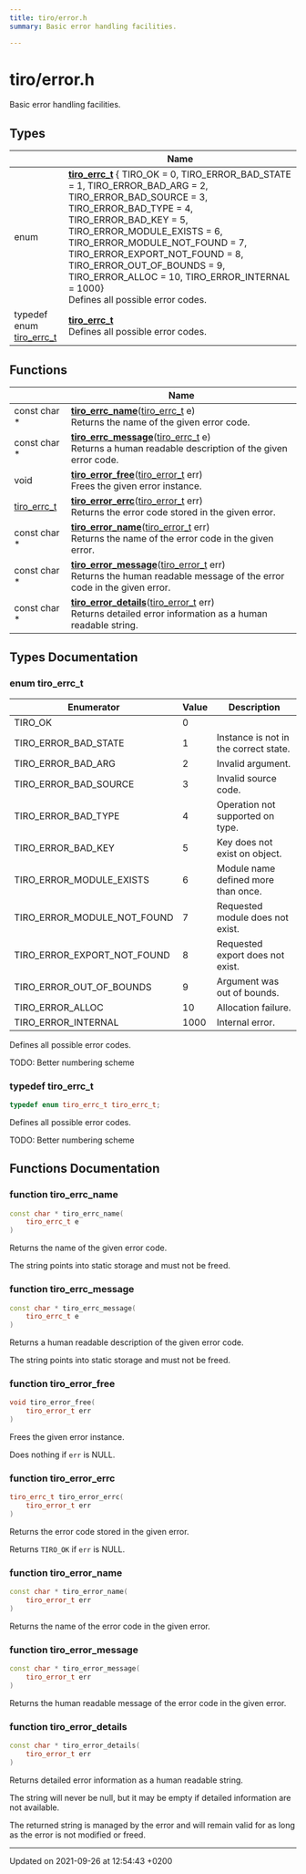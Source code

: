 ```yaml
---
title: tiro/error.h
summary: Basic error handling facilities. 

---
```


# tiro/error.h

Basic error handling facilities. 

## Types

|                | Name           |
| -------------- | -------------- |
| enum| **[tiro_errc_t](/docs/api/files/error_8h#enum-tiro-errc-t)** { TIRO_OK = 0, TIRO_ERROR_BAD_STATE = 1, TIRO_ERROR_BAD_ARG = 2, TIRO_ERROR_BAD_SOURCE = 3, TIRO_ERROR_BAD_TYPE = 4, TIRO_ERROR_BAD_KEY = 5, TIRO_ERROR_MODULE_EXISTS = 6, TIRO_ERROR_MODULE_NOT_FOUND = 7, TIRO_ERROR_EXPORT_NOT_FOUND = 8, TIRO_ERROR_OUT_OF_BOUNDS = 9, TIRO_ERROR_ALLOC = 10, TIRO_ERROR_INTERNAL = 1000}<br>Defines all possible error codes.  |
| typedef enum [tiro&#95;errc&#95;t](/docs/api/files/error&#95;8h#enum-tiro-errc-t) | **[tiro_errc_t](/docs/api/files/error_8h#typedef-tiro-errc-t)** <br>Defines all possible error codes.  |

## Functions

|                | Name           |
| -------------- | -------------- |
| const char * | **[tiro_errc_name](/docs/api/files/error_8h#function-tiro-errc-name)**([tiro&#95;errc&#95;t](/docs/api/files/error&#95;8h#enum-tiro-errc-t) e)<br>Returns the name of the given error code.  |
| const char * | **[tiro_errc_message](/docs/api/files/error_8h#function-tiro-errc-message)**([tiro&#95;errc&#95;t](/docs/api/files/error&#95;8h#enum-tiro-errc-t) e)<br>Returns a human readable description of the given error code.  |
| void | **[tiro_error_free](/docs/api/files/error_8h#function-tiro-error-free)**([tiro&#95;error&#95;t](/docs/api/files/def&#95;8h#typedef-tiro-error-t) err)<br>Frees the given error instance.  |
| [tiro_errc_t](/docs/api/files/error_8h#enum-tiro-errc-t) | **[tiro_error_errc](/docs/api/files/error_8h#function-tiro-error-errc)**([tiro&#95;error&#95;t](/docs/api/files/def&#95;8h#typedef-tiro-error-t) err)<br>Returns the error code stored in the given error.  |
| const char * | **[tiro_error_name](/docs/api/files/error_8h#function-tiro-error-name)**([tiro&#95;error&#95;t](/docs/api/files/def&#95;8h#typedef-tiro-error-t) err)<br>Returns the name of the error code in the given error.  |
| const char * | **[tiro_error_message](/docs/api/files/error_8h#function-tiro-error-message)**([tiro&#95;error&#95;t](/docs/api/files/def&#95;8h#typedef-tiro-error-t) err)<br>Returns the human readable message of the error code in the given error.  |
| const char * | **[tiro_error_details](/docs/api/files/error_8h#function-tiro-error-details)**([tiro&#95;error&#95;t](/docs/api/files/def&#95;8h#typedef-tiro-error-t) err)<br>Returns detailed error information as a human readable string.  |

## Types Documentation

### enum tiro_errc_t

| Enumerator | Value | Description |
| ---------- | ----- | ----------- |
| TIRO_OK | 0|   |
| TIRO_ERROR_BAD_STATE | 1| Instance is not in the correct state.   |
| TIRO_ERROR_BAD_ARG | 2| Invalid argument.   |
| TIRO_ERROR_BAD_SOURCE | 3| Invalid source code.   |
| TIRO_ERROR_BAD_TYPE | 4| Operation not supported on type.   |
| TIRO_ERROR_BAD_KEY | 5| Key does not exist on object.   |
| TIRO_ERROR_MODULE_EXISTS | 6| Module name defined more than once.   |
| TIRO_ERROR_MODULE_NOT_FOUND | 7| Requested module does not exist.   |
| TIRO_ERROR_EXPORT_NOT_FOUND | 8| Requested export does not exist.   |
| TIRO_ERROR_OUT_OF_BOUNDS | 9| Argument was out of bounds.   |
| TIRO_ERROR_ALLOC | 10| Allocation failure.   |
| TIRO_ERROR_INTERNAL | 1000| Internal error.   |



Defines all possible error codes. 

TODO: Better numbering scheme 


### typedef tiro_errc_t

```cpp
typedef enum tiro_errc_t tiro_errc_t;
```

Defines all possible error codes. 

TODO: Better numbering scheme 



## Functions Documentation

### function tiro_errc_name

```cpp
const char * tiro_errc_name(
    tiro_errc_t e
)
```

Returns the name of the given error code. 

The string points into static storage and must not be freed. 


### function tiro_errc_message

```cpp
const char * tiro_errc_message(
    tiro_errc_t e
)
```

Returns a human readable description of the given error code. 

The string points into static storage and must not be freed. 


### function tiro_error_free

```cpp
void tiro_error_free(
    tiro_error_t err
)
```

Frees the given error instance. 

Does nothing if `err` is NULL. 


### function tiro_error_errc

```cpp
tiro_errc_t tiro_error_errc(
    tiro_error_t err
)
```

Returns the error code stored in the given error. 

Returns `TIRO_OK` if `err` is NULL. 


### function tiro_error_name

```cpp
const char * tiro_error_name(
    tiro_error_t err
)
```

Returns the name of the error code in the given error. 

### function tiro_error_message

```cpp
const char * tiro_error_message(
    tiro_error_t err
)
```

Returns the human readable message of the error code in the given error. 

### function tiro_error_details

```cpp
const char * tiro_error_details(
    tiro_error_t err
)
```

Returns detailed error information as a human readable string. 

The string will never be null, but it may be empty if detailed information are not available.

The returned string is managed by the error and will remain valid for as long as the error is not modified or freed. 






-------------------------------

Updated on 2021-09-26 at 12:54:43 +0200
